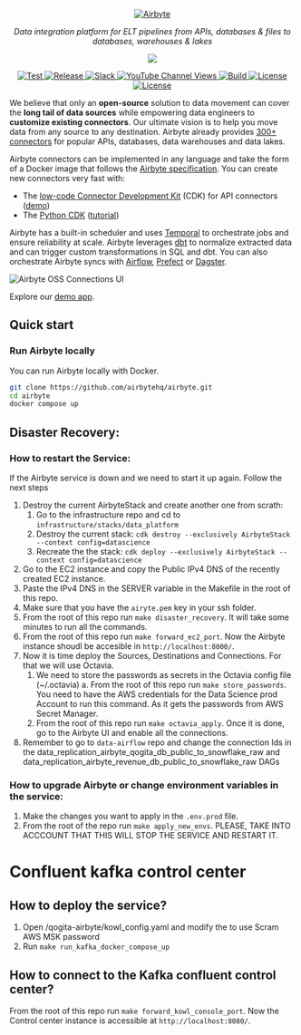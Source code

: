 <p align="center">
  <a href="https://airbyte.com"><img src="https://assets.website-files.com/605e01bc25f7e19a82e74788/624d9c4a375a55100be6b257_Airbyte_logo_color_dark.svg" alt="Airbyte"></a>
</p>
<p align="center">
    <em>Data integration platform for ELT pipelines from APIs, databases & files to databases, warehouses & lakes</em>
</p>
<p align="center">
<a href="https://https://developer.confluent.io/" target="_blank">
   <img src="https://developer.confluent.io/images/developer-logo.svg">
</a>
</p>
<p align="center">
<a href="https://github.com/airbytehq/airbyte/stargazers/" target="_blank">
    <img src="https://img.shields.io/github/stars/airbytehq/airbyte?style=social&label=Star&maxAge=2592000" alt="Test">
</a>
<a href="https://github.com/airbytehq/airbyte/releases" target="_blank">
    <img src="https://img.shields.io/github/v/release/airbytehq/airbyte?color=white" alt="Release">
</a>
<a href="https://airbytehq.slack.com/" target="_blank">
    <img src="https://img.shields.io/badge/slack-join-white.svg?logo=slack" alt="Slack">
</a>
<a href="https://www.youtube.com/c/AirbyteHQ/?sub_confirmation=1" target="_blank">
    <img alt="YouTube Channel Views" src="https://img.shields.io/youtube/channel/views/UCQ_JWEFzs1_INqdhIO3kmrw?style=social">
</a>
<a href="https://github.com/airbytehq/airbyte/actions/workflows/gradle.yml" target="_blank">
    <img src="https://img.shields.io/github/actions/workflow/status/airbytehq/airbyte/gradle.yml?branch=master" alt="Build">
</a>
<a href="https://github.com/airbytehq/airbyte/tree/master/docs/project-overview/licenses" target="_blank">
    <img src="https://img.shields.io/static/v1?label=license&message=MIT&color=white" alt="License">
</a>
<a href="https://github.com/airbytehq/airbyte/tree/master/docs/project-overview/licenses" target="_blank">
    <img src="https://img.shields.io/static/v1?label=license&message=ELv2&color=white" alt="License">
</a>
</p>

We believe that only an **open-source** solution to data movement can cover the **long tail of data sources** while empowering data engineers to **customize existing connectors**. Our ultimate vision is to help you move data from any source to any destination. Airbyte already provides [300+ connectors](https://docs.airbyte.com/integrations/) for popular APIs, databases, data warehouses and data lakes.

Airbyte connectors can be implemented in any language and take the form of a Docker image that follows the [Airbyte specification](https://docs.airbyte.com/understanding-airbyte/airbyte-protocol/). You can create new connectors very fast with:
 - The [low-code Connector Development Kit](https://docs.airbyte.com/connector-development/config-based/low-code-cdk-overview) (CDK) for API connectors ([demo](https://www.youtube.com/watch?v=i7VSL2bDvmw))
 - The [Python CDK](https://docs.airbyte.com/connector-development/cdk-python/) ([tutorial](https://docs.airbyte.com/connector-development/tutorials/cdk-speedrun))

Airbyte has a built-in scheduler and uses [Temporal](https://airbyte.com/blog/scale-workflow-orchestration-with-temporal) to orchestrate jobs and ensure reliability at scale. Airbyte leverages [dbt](https://www.youtube.com/watch?v=saXwh6SpeHA) to normalize extracted data and can trigger custom transformations in SQL and dbt. You can also orchestrate Airbyte syncs with [Airflow](https://docs.airbyte.com/operator-guides/using-the-airflow-airbyte-operator), [Prefect](https://docs.airbyte.com/operator-guides/using-prefect-task) or [Dagster](https://docs.airbyte.com/operator-guides/using-dagster-integration).

![Airbyte OSS Connections UI](https://user-images.githubusercontent.com/2302748/205949986-5207ca24-f1f0-41b1-97e1-a0745a0de55a.png)

Explore our [demo app](https://demo.airbyte.io/).

## Quick start

### Run Airbyte locally

You can run Airbyte locally with Docker.

```bash
git clone https://github.com/airbytehq/airbyte.git
cd airbyte
docker compose up
```

## Disaster Recovery:

### How to restart the Service:

If the Airbyte service is down and we need to start it up again. Follow the next steps

1. Destroy the current AirbyteStack and create another one from scrath:
    1. Go to the infrastructure repo and cd to `infrastructure/stacks/data_platform`
    2. Destroy the current stack: `cdk destroy --exclusively AirbyteStack --context config=datascience`
    3. Recreate the the stack: `cdk deploy --exclusively AirbyteStack --context config=datascience`
2. Go to the EC2 instance and copy the Public IPv4 DNS of the recently created EC2 instance.
3. Paste the IPv4 DNS in the SERVER variable in the Makefile in the root of this repo.
4. Make sure that you have the `airyte.pem` key in your ssh folder.
5. From the root of this repo run `make disaster_recovery`. It will take some minutes to run all the commands.
6. From the root of this repo run `make forward_ec2_port`. Now the Airbyte instance shoudl be accesible in `http://localhost:8000/`.
7. Now it is time deploy the Sources, Destinations and Connections. For that we will use Octavia.
    1. We need to store the passwords as secrets in the Octavia config file (~/.octavia)
        a. From the root of this repo run `make store_passwords`. You need to have the AWS credentials for the Data Science prod Account to run this command. As it gets the passwords from AWS Secret Manager.
    2. From the root of this repo run `make octavia_apply`. Once it is done, go to the Airbyte UI and enable all the connections.
8. Remember to go to `data-airflow` repo and change the connection Ids in the data_replication_airbyte_qogita_db_public_to_snowflake_raw and data_replication_airbyte_revenue_db_public_to_snowflake_raw DAGs

### How to upgrade Airbyte or change environment variables in the service:

1. Make the changes you want to apply in the `.env.prod` file.
2. From the root of the repo run `make apply_new_envs`. PLEASE, TAKE INTO ACCCOUNT THAT THIS WILL STOP THE SERVICE AND RESTART IT.

# Confluent kafka control center

## How to deploy the service?
1. Open /qogita-airbyte/kowl_config.yaml and modify the <password> to use Scram AWS MSK password
2. Run `make run_kafka_docker_compose_up`

## How to connect to the Kafka confluent control center?
From the root of this repo run `make forward_kowl_console_port`. Now the Control center instance is accessible at `http://localhost:8080/`.
